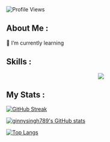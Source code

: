 
<!-- For profile views I used an opensource project https://github.com/antonkomarev/github-profile-views-counter -->
<img src = "https://komarev.com/ghpvc/?username=ginnysingh789&color=orange&style=flat-square" alt ="Profile Views">

## About Me :
🌱 I’m currently learning
## Skills :

<p align="center">
  <a href="https://skillicons.dev">
    <img src="https://skillicons.dev/icons?i=git,kubernetes,docker,c,vim" />
  </a>
</p>




## My Stats :

[![GitHub Streak](http://github-readme-streak-stats.herokuapp.com?user=ginnysingh789&theme=gruvbox&date_format=M%20j%5B%2C%20Y%5D)](https://git.io/streak-stats)

<a href="http://www.github.com/ginnysingh789">
  <img src="https://github-readme-stats.vercel.app/api?username=ginnysingh789&show_icons=true&hide=&count_private=true&title_color=ebdbb2&text_color=ebdbb2&icon_color=83a598&bg_color=282828&hide_border=true&show_icons=true&theme=gruvbox" alt="ginnysingh789's GitHub stats" />
</a>

[![Top Langs](https://github-readme-stats.vercel.app/api/top-langs/?username=ginnysingh789&layout=compact&theme=gruvbox)](https://github.com/anuraghazra/github-readme-stats)





